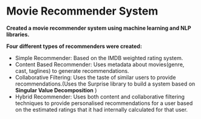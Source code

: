 # Movie Recommender System  
**Created a movie recommender system using machine learning and NLP libraries.**  
  
    
**Four different types of recommenders were created:**    
  
* Simple Recommender: Based on the IMDB weighted rating system.  
* Content Based Recommender: Uses metadata about movies(genre, cast, taglines) to generate recommendations.  
* Collaborative Filtering: Uses the taste of similar users to provide recommendations.(Uses the Surprise library to build a system based on **Singular Value Decomposition** )  
* Hybrid Recommender: Uses both content and collaborative filtering techniques to provide personalised recommendations for a user based on the estimated ratings that it had internally calculated for that user.  
